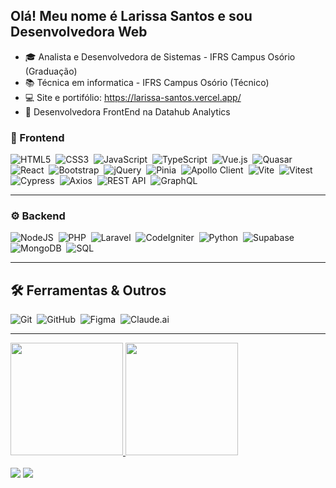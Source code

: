 ## Olá! Meu nome é Larissa Santos e sou Desenvolvedora Web

* :mortar_board: Analista e Desenvolvedora de Sistemas - IFRS Campus Osório (Graduação)
* :books: Técnica em informatica - IFRS Campus Osório (Técnico)
* :computer: Site e portifólio: https://larissa-santos.vercel.app/
* :briefcase: Desenvolvedora FrontEnd na Datahub Analytics
### 🎨 Frontend
 <div style="display: inline_block">

![HTML5](https://img.shields.io/badge/html5-%23E34F26.svg?style=for-the-badge&logo=html5&logoColor=white)&nbsp; 
![CSS3](https://img.shields.io/badge/css3-%231572B6.svg?style=for-the-badge&logo=css3&logoColor=white)&nbsp;
![JavaScript](https://img.shields.io/badge/javascript-%23F7DF1E.svg?style=for-the-badge&logo=javascript&logoColor=black)&nbsp;
![TypeScript](https://img.shields.io/badge/typescript-%233178C6.svg?style=for-the-badge&logo=typescript&logoColor=white)&nbsp;
![Vue.js](https://img.shields.io/badge/vuejs-%2335495e.svg?style=for-the-badge&logo=vuedotjs&logoColor=%234FC08D)&nbsp;
![Quasar](https://img.shields.io/badge/Quasar-%2312B5EA.svg?style=for-the-badge&logo=quasar&logoColor=white)&nbsp;
![React](https://img.shields.io/badge/react-%2320232a.svg?style=for-the-badge&logo=react&logoColor=%2361DAFB)&nbsp;
![Bootstrap](https://img.shields.io/badge/bootstrap-%23563D7C.svg?style=for-the-badge&logo=bootstrap&logoColor=white)&nbsp;
![jQuery](https://img.shields.io/badge/jquery-%230769AD.svg?style=for-the-badge&logo=jquery&logoColor=white)&nbsp;
![Pinia](https://img.shields.io/badge/Pinia-%23FFD859.svg?style=for-the-badge&logo=pinia&logoColor=black)&nbsp;
![Apollo Client](https://img.shields.io/badge/Apollo%20Client-311C87.svg?style=for-the-badge&logo=apollographql&logoColor=white)&nbsp;
![Vite](https://img.shields.io/badge/vite-%23646CFF.svg?style=for-the-badge&logo=vite&logoColor=white)&nbsp;
![Vitest](https://img.shields.io/badge/vitest-%236E9F18.svg?style=for-the-badge&logo=vitest&logoColor=white)&nbsp;
![Cypress](https://img.shields.io/badge/cypress-%23000000.svg?style=for-the-badge&logo=cypress&logoColor=white)&nbsp;
![Axios](https://img.shields.io/badge/Axios-5A29E4.svg?style=for-the-badge&logo=axios&logoColor=white)&nbsp;
![REST API](https://img.shields.io/badge/REST-02569B.svg?style=for-the-badge&logo=rest&logoColor=white)&nbsp;
![GraphQL](https://img.shields.io/badge/GraphQL-E10098.svg?style=for-the-badge&logo=graphql&logoColor=white)&nbsp;


 </div><hr>

### ⚙️ Backend
 <div style="display: inline_block">

![NodeJS](https://img.shields.io/badge/node.js-339933.svg?style=for-the-badge&logo=node.js&logoColor=white)&nbsp;
![PHP](https://img.shields.io/badge/php-%23777BB4.svg?style=for-the-badge&logo=php&logoColor=white)&nbsp;
![Laravel](https://img.shields.io/badge/laravel-%23FF2D20.svg?style=for-the-badge&logo=laravel&logoColor=white)&nbsp;
![CodeIgniter](https://img.shields.io/badge/codeigniter-%23EE4623.svg?style=for-the-badge&logo=codeigniter&logoColor=white)&nbsp;
![Python](https://img.shields.io/badge/python-%233776AB.svg?style=for-the-badge&logo=python&logoColor=white)&nbsp;
![Supabase](https://img.shields.io/badge/supabase-%233ECF8E.svg?style=for-the-badge&logo=supabase&logoColor=white)&nbsp;
![MongoDB](https://img.shields.io/badge/mongodb-%2347A248.svg?style=for-the-badge&logo=mongodb&logoColor=white)&nbsp;
![SQL](https://img.shields.io/badge/sql-%23007396.svg?style=for-the-badge&logo=postgresql&logoColor=white)&nbsp;

 </div><hr>

## 🛠️ Ferramentas & Outros
 <div style="display: inline_block">

![Git](https://img.shields.io/badge/git-%23F05033.svg?style=for-the-badge&logo=git&logoColor=white)&nbsp;
![GitHub](https://img.shields.io/badge/github-%23121011.svg?style=for-the-badge&logo=github&logoColor=white)&nbsp;
![Figma](https://img.shields.io/badge/figma-%23F24E1E.svg?style=for-the-badge&logo=figma&logoColor=white)&nbsp;
![Claude.ai](https://img.shields.io/badge/Claude.ai-%230A0A0A.svg?style=for-the-badge&logo=anthropic&logoColor=white)&nbsp;


 </div><hr>

 
<div>
  <a href="https://github.com/larimoro20">
  <img height="180em" src="https://github-readme-stats.vercel.app/api?username=larimoro20&show_icons=true&theme=dark&include_all_commits=true&count_private=false"/>
  <img height="180em" src="https://github-readme-stats.vercel.app/api/top-langs/?username=larimoro20&layout=compact&langs_count=7&theme=dark"/>
</div><br>
 
<div> 
  <a href="https://twitter.com/larim_santos" target="_blank"><img src="https://img.shields.io/badge/-Twitter-%231d9bf0?style=for-the-badge&logo=Twitter&logoColor=white" target="_blank"></a>
  <a href="https://www.linkedin.com/in/lari-moro-ss" target="_blank"><img src="https://img.shields.io/badge/-LinkedIn-%230077B5?style=for-the-badge&logo=linkedin&logoColor=white" target="_blank"></a> 
</div> 
